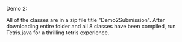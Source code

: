 Demo 2:

All of the classes are in a zip file title "Demo2Submission".  After downloading entire folder and all 8 classes have been compiled, run Tetris.java for a thrilling tetris experience.
